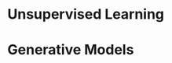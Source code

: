 # Unsupervised Learning







# Generative Models

<!--stackedit_data:
eyJoaXN0b3J5IjpbMTY4NzczMjA3M119
-->